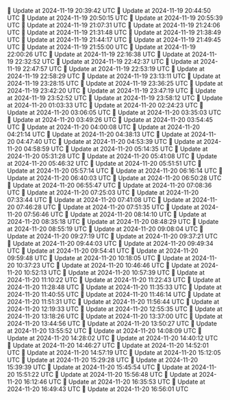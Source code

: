 🔄 Update at 2024-11-19 20:39:42 UTC
🔄 Update at 2024-11-19 20:44:50 UTC
🔄 Update at 2024-11-19 20:50:15 UTC
🔄 Update at 2024-11-19 20:55:39 UTC
🔄 Update at 2024-11-19 21:07:31 UTC
🔄 Update at 2024-11-19 21:24:06 UTC
🔄 Update at 2024-11-19 21:31:48 UTC
🔄 Update at 2024-11-19 21:38:49 UTC
🔄 Update at 2024-11-19 21:44:17 UTC
🔄 Update at 2024-11-19 21:49:45 UTC
🔄 Update at 2024-11-19 21:55:00 UTC
🔄 Update at 2024-11-19 22:00:26 UTC
🔄 Update at 2024-11-19 22:16:38 UTC
🔄 Update at 2024-11-19 22:32:52 UTC
🔄 Update at 2024-11-19 22:42:37 UTC
🔄 Update at 2024-11-19 22:47:57 UTC
🔄 Update at 2024-11-19 22:53:19 UTC
🔄 Update at 2024-11-19 22:58:29 UTC
🔄 Update at 2024-11-19 23:13:11 UTC
🔄 Update at 2024-11-19 23:28:15 UTC
🔄 Update at 2024-11-19 23:36:25 UTC
🔄 Update at 2024-11-19 23:42:20 UTC
🔄 Update at 2024-11-19 23:47:19 UTC
🔄 Update at 2024-11-19 23:52:52 UTC
🔄 Update at 2024-11-19 23:58:12 UTC
🔄 Update at 2024-11-20 01:03:33 UTC
🔄 Update at 2024-11-20 02:24:23 UTC
🔄 Update at 2024-11-20 03:06:05 UTC
🔄 Update at 2024-11-20 03:35:03 UTC
🔄 Update at 2024-11-20 03:49:26 UTC
🔄 Update at 2024-11-20 03:54:45 UTC
🔄 Update at 2024-11-20 04:00:08 UTC
🔄 Update at 2024-11-20 04:21:14 UTC
🔄 Update at 2024-11-20 04:38:13 UTC
🔄 Update at 2024-11-20 04:47:40 UTC
🔄 Update at 2024-11-20 04:53:39 UTC
🔄 Update at 2024-11-20 04:58:59 UTC
🔄 Update at 2024-11-20 05:14:35 UTC
🔄 Update at 2024-11-20 05:31:28 UTC
🔄 Update at 2024-11-20 05:41:08 UTC
🔄 Update at 2024-11-20 05:46:32 UTC
🔄 Update at 2024-11-20 05:51:51 UTC
🔄 Update at 2024-11-20 05:57:14 UTC
🔄 Update at 2024-11-20 06:16:14 UTC
🔄 Update at 2024-11-20 06:40:03 UTC
🔄 Update at 2024-11-20 06:50:28 UTC
🔄 Update at 2024-11-20 06:55:47 UTC
🔄 Update at 2024-11-20 07:08:36 UTC
🔄 Update at 2024-11-20 07:25:03 UTC
🔄 Update at 2024-11-20 07:33:44 UTC
🔄 Update at 2024-11-20 07:41:08 UTC
🔄 Update at 2024-11-20 07:46:28 UTC
🔄 Update at 2024-11-20 07:51:35 UTC
🔄 Update at 2024-11-20 07:56:46 UTC
🔄 Update at 2024-11-20 08:14:10 UTC
🔄 Update at 2024-11-20 08:35:18 UTC
🔄 Update at 2024-11-20 08:48:29 UTC
🔄 Update at 2024-11-20 08:55:19 UTC
🔄 Update at 2024-11-20 09:08:04 UTC
🔄 Update at 2024-11-20 09:27:19 UTC
🔄 Update at 2024-11-20 09:37:21 UTC
🔄 Update at 2024-11-20 09:44:03 UTC
🔄 Update at 2024-11-20 09:49:34 UTC
🔄 Update at 2024-11-20 09:54:41 UTC
🔄 Update at 2024-11-20 09:59:48 UTC
🔄 Update at 2024-11-20 10:18:05 UTC
🔄 Update at 2024-11-20 10:37:23 UTC
🔄 Update at 2024-11-20 10:46:46 UTC
🔄 Update at 2024-11-20 10:52:13 UTC
🔄 Update at 2024-11-20 10:57:39 UTC
🔄 Update at 2024-11-20 11:10:22 UTC
🔄 Update at 2024-11-20 11:22:43 UTC
🔄 Update at 2024-11-20 11:28:48 UTC
🔄 Update at 2024-11-20 11:35:33 UTC
🔄 Update at 2024-11-20 11:40:55 UTC
🔄 Update at 2024-11-20 11:46:14 UTC
🔄 Update at 2024-11-20 11:51:31 UTC
🔄 Update at 2024-11-20 11:56:44 UTC
🔄 Update at 2024-11-20 12:19:33 UTC
🔄 Update at 2024-11-20 12:55:35 UTC
🔄 Update at 2024-11-20 13:18:26 UTC
🔄 Update at 2024-11-20 13:37:00 UTC
🔄 Update at 2024-11-20 13:44:56 UTC
🔄 Update at 2024-11-20 13:50:27 UTC
🔄 Update at 2024-11-20 13:55:52 UTC
🔄 Update at 2024-11-20 14:08:09 UTC
🔄 Update at 2024-11-20 14:28:02 UTC
🔄 Update at 2024-11-20 14:40:12 UTC
🔄 Update at 2024-11-20 14:46:27 UTC
🔄 Update at 2024-11-20 14:52:01 UTC
🔄 Update at 2024-11-20 14:57:19 UTC
🔄 Update at 2024-11-20 15:12:05 UTC
🔄 Update at 2024-11-20 15:29:28 UTC
🔄 Update at 2024-11-20 15:39:39 UTC
🔄 Update at 2024-11-20 15:45:54 UTC
🔄 Update at 2024-11-20 15:51:22 UTC
🔄 Update at 2024-11-20 15:56:48 UTC
🔄 Update at 2024-11-20 16:12:46 UTC
🔄 Update at 2024-11-20 16:35:53 UTC
🔄 Update at 2024-11-20 16:49:43 UTC
🔄 Update at 2024-11-20 16:56:01 UTC
